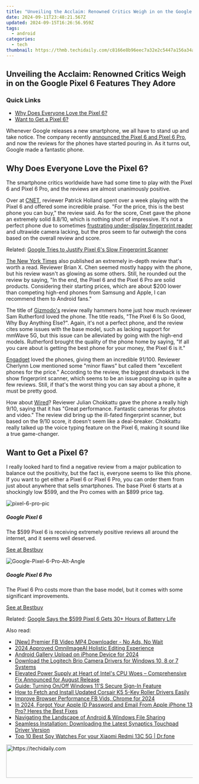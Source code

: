 ```yaml
---
title: "Unveiling the Acclaim: Renowned Critics Weigh in on the Google Pixel 6 Features They Adore"
date: 2024-09-11T23:48:21.567Z
updated: 2024-09-15T16:26:56.959Z
tags:
  - android
categories:
  - tech
thumbnail: https://thmb.techidaily.com/c8166e8b96eec7a32e2c5447a156a34a01b3ade6d8a5a024a318a811ffe0e892.jpg
---
```


## Unveiling the Acclaim: Renowned Critics Weigh in on the Google Pixel 6 Features They Adore

### Quick Links

* [Why Does Everyone Love the Pixel 6?](https://fox-boxes.techidaily.com/2024-approved-combine-audio-streams-into-powerpoint-flow/)
* [Want to Get a Pixel 6?](https://screen-mirror.techidaily.com/in-2024-recommended-best-applications-for-mirroring-your-honor-magic-5-lite-screen-drfone-by-drfone-android/)

 Whenever Google releases a new smartphone, we all have to stand up and take notice. The company recently [announced the Pixel 6 and Pixel 6 Pro](https://win11-tips.techidaily.com/unblocking-windows-upgrade-error-xc004f050-code/), and now the reviews for the phones have started pouring in. As it turns out, Google made a fantastic phone.

##  Why Does Everyone Love the Pixel 6?

 The smartphone critics worldwide have had some time to play with the Pixel 6 and Pixel 6 Pro, and the reviews are almost unanimously positive.

 Over at [CNET](https://www.cnet.com/tech/mobile/google-pixel-6-review-i-cant-think-of-a-better-phone-to-recommend/), reviewer Patrick Holland spent over a week playing with the Pixel 6 and offered some incredible praise. "For the price, this is the best phone you can buy," the review said. As for the score, Cnet gave the phone an extremely solid 8.8/10, which is nothing short of impressive. It's not a perfect phone due to sometimes [frustrating under-display fingerprint reader](https://tiktok-video-recordings.techidaily.com/updated-expert-strategies-for-keeping-tiktok-videos-available/) and ultrawide camera lacking, but the pros seem to far outweigh the cons based on the overall review and score.

Related: [Google Tries to Justify Pixel 6's Slow Fingerprint Scanner](https://tiktok-video-recordings.techidaily.com/updated-expert-strategies-for-keeping-tiktok-videos-available/) 

[The New York Times](https://www.nytimes.com/2021/10/25/technology/personaltech/google-pixel-6-review.html) also published an extremely in-depth review that's worth a read. Reviewer Brian X. Chen seemed mostly happy with the phone, but his review wasn't as glowing as some others. Still, he rounded out the review by saying, "In the end, the Pixel 6 and the Pixel 6 Pro are solid products. Considering their starting prices, which are about $200 lower than competing high-end phones from Samsung and Apple, I can recommend them to Android fans."

 The title of [Gizmodo's](https://gizmodo.com/the-pixel-6-is-so-good-why-buy-anything-else-1847927331) review really hammers home just how much reviewer Sam Rutherford loved the phone. The title reads, "The Pixel 6 Is So Good, Why Buy Anything Else?". Again, it's not a perfect phone, and the review cites some issues with the base model, such as lacking support for mmWave 5G, but this issue can be alleviated by going with the high-end models. Rutherford brought the quality of the phone home by saying, "If all you care about is getting the best phone for your money, the Pixel 6 is it."

[Engadget](https://www.engadget.com/google-pixel-6-and-pixel-6-pro-review-specs-camera-samples-battery-test-160014200.html) loved the phones, giving them an incredible 91/100\. Reviewer Cherlynn Low mentioned some "minor flaws" but called them "excellent phones for the price." According to the review, the biggest drawback is the show fingerprint scanner, which seems to be an issue popping up in quite a few reviews. Still, if that's the worst thing you can say about a phone, it must be pretty good.

 How about [Wired](https://www.wired.com/review/google-pixel-6-and-pixel-6-pro/)? Reviewer Julian Chokkattu gave the phone a really high 9/10, saying that it has "Great performance. Fantastic cameras for photos and video." The review did bring up the ill-fated fingerprint scanner, but based on the 9/10 score, it doesn't seem like a deal-breaker. Chokkattu really talked up the voice typing feature on the Pixel 6, making it sound like a true game-changer.

##  Want to Get a Pixel 6?

 I really looked hard to find a negative review from a major publication to balance out the positivity, but the fact is, everyone seems to like this phone. If you want to get either a Pixel 6 or Pixel 6 Pro, you can order them from just about anywhere that sells smartphones. The base Pixel 6 starts at a shockingly low $599, and the Pro comes with an $899 price tag.

![pixel-6-pro-pic](https://static1.howtogeekimages.com/wordpress/wp-content/uploads/2023/06/pixel-6-pro-pic.png) 

#####  Google Pixel 6

The $599 Pixel 6 is receiving extremely positive reviews all around the internet, and it seems well deserved.

[See at Bestbuy](https://shop-links.co/link/?exclusive=1&publisher_slug=itechdaily19598&url=https%3A%2F%2Fwww.bestbuy.com%2Fsite%2Fgoogle-pixel-6-128gb-unlocked-sorta-seafoam%2F6483641.p%3FskuId%3D6483641%2522target%253D%2522_blank) 

![Google-Pixel-6-Pro-Alt-Angle](https://static1.howtogeekimages.com/wordpress/wp-content/uploads/2023/06/google-pixel-6-pro-alt-angle.jpg) 

#####  Google Pixel 6 Pro

The Pixel 6 Pro costs more than the base model, but it comes with some significant improvements.

[See at Bestbuy](https://shop-links.co/link/?exclusive=1&publisher_slug=itechdaily19598&url=https%3A%2F%2Fwww.bestbuy.com%2Fsite%2Fgoogle-pixel-6-pro-128gb-unlocked-stormy-black%2F6483636.p%3FskuId%3D6483636%2522target%253D%2522_blank) 

Related: [Google Says the $599 Pixel 6 Gets 30+ Hours of Battery Life](https://win11-tips.techidaily.com/unblocking-windows-upgrade-error-xc004f050-code/)

<ins class="adsbygoogle"
     style="display:block"
     data-ad-format="autorelaxed"
     data-ad-client="ca-pub-7571918770474297"
     data-ad-slot="1223367746"></ins>

<ins class="adsbygoogle"
     style="display:block"
     data-ad-client="ca-pub-7571918770474297"
     data-ad-slot="8358498916"
     data-ad-format="auto"
     data-full-width-responsive="true"></ins>

<span class="atpl-alsoreadstyle">Also read:</span>
<div><ul>
<li><a href="https://facebook-video-recording.techidaily.com/new-premier-fb-video-mp4-downloader-no-ads-no-wait/"><u>[New] Premier FB Video MP4 Downloader - No Ads, No Wait</u></a></li>
<li><a href="https://extra-guidance.techidaily.com/2024-approved-omniimageai-holistic-editing-experience/"><u>2024 Approved OmniImageAI Holistic Editing Experience</u></a></li>
<li><a href="https://extra-resources.techidaily.com/android-gallery-upload-on-iphone-device-for-2024/"><u>Android Gallery Upload on iPhone Device for 2024</u></a></li>
<li><a href="https://hardware-help.techidaily.com/download-the-logitech-brio-camera-drivers-for-windows-10-8-or-7-systems/"><u>Download the Logitech Brio Camera Drivers for Windows 10, 8 or 7 Systems</u></a></li>
<li><a href="https://hardware-help.techidaily.com/elevated-power-supply-at-heart-of-intels-cpu-woes-comprehensive-fix-announced-for-august-release/"><u>Elevated Power Supply at Heart of Intel's CPU Woes – Comprehensive Fix Announced for August Release</u></a></li>
<li><a href="https://win-dash.techidaily.com/guide-turning-onoff-windows-11s-secure-sign-in-feature/"><u>Guide: Turning On/Off Windows 11'S Secure Sign-In Feature</u></a></li>
<li><a href="https://hardware-help.techidaily.com/how-to-fetch-and-install-updated-corsair-k5-5-key-roller-drivers-easily/"><u>How to Fetch and Install Updated Corsair K5 5-Key Roller Drivers Easily</u></a></li>
<li><a href="https://facebook-video-content.techidaily.com/improve-browser-performance-fb-vids-chrome-for-2024/"><u>Improve Browser Performance FB Vids, Chrome for 2024</u></a></li>
<li><a href="https://apple-account.techidaily.com/in-2024-forgot-your-apple-id-password-and-email-from-apple-iphone-13-pro-heres-the-best-fixes-by-drfone-ios/"><u>In 2024, Forgot Your Apple ID Password and Email From Apple iPhone 13 Pro? Heres the Best Fixes</u></a></li>
<li><a href="https://windows11.techidaily.com/navigating-the-landscape-of-android-and-windows-file-sharing/"><u>Navigating the Landscape of Android & Windows File Sharing</u></a></li>
<li><a href="https://hardware-help.techidaily.com/seamless-installation-downloading-the-latest-synaptics-touchpad-driver-version/"><u>Seamless Installation: Downloading the Latest Synaptics Touchpad Driver Version</u></a></li>
<li><a href="https://android-location-track.techidaily.com/top-10-best-spy-watches-for-your-xiaomi-redmi-13c-5g-drfone-by-drfone-virtual-android/"><u>Top 10 Best Spy Watches For your Xiaomi Redmi 13C 5G | Dr.fone</u></a></li>
</ul></div>

<!-- affiliate ads begin -->
<a href="https://appsumo.8odi.net/c/5597632/2137394/7443" target="_top" id="2137394">
  <img src="//a.impactradius-go.com/display-ad/7443-2137394" border="0" alt="https://techidaily.com" width="600" height="90"/>
</a>
<img height="0" width="0" src="https://appsumo.8odi.net/i/5597632/2137394/7443" style="position:absolute;visibility:hidden;" border="0" />
<!-- affiliate ads end -->

